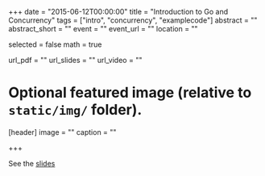 +++
date = "2015-06-12T00:00:00"
title = "Introduction to Go and Concurrency"
tags = ["intro", "concurrency", "examplecode"]
abstract = ""
abstract_short = ""
event = ""
event_url = ""
location = ""

selected = false
math = true

url_pdf = ""
url_slides = ""
url_video = ""

# Optional featured image (relative to `static/img/` folder).
[header]
image = ""
caption = ""

+++

See the [slides](http://talks.godoc.org/github.com/gonum/talks/2015/intro_concurrency.slide#1)
